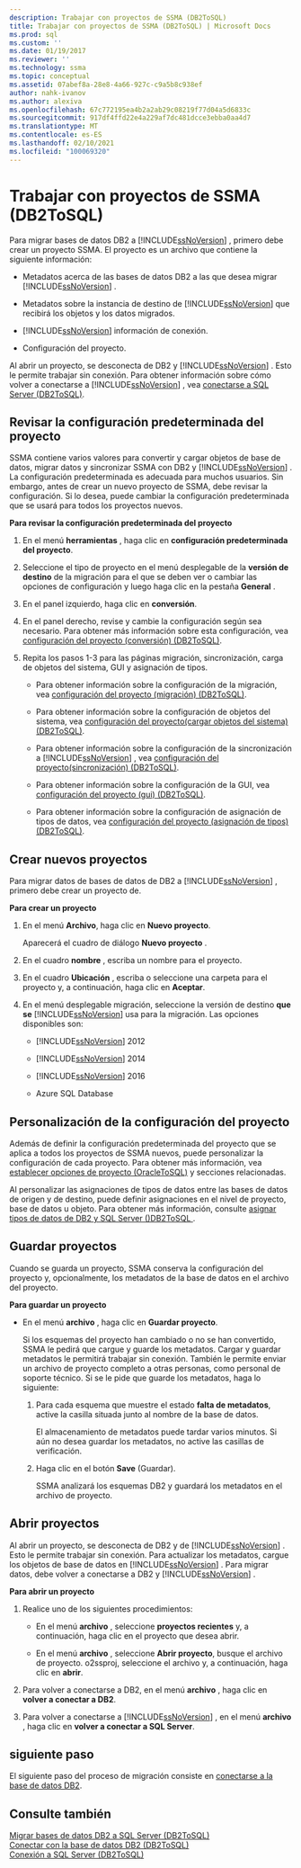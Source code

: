 ```yaml
---
description: Trabajar con proyectos de SSMA (DB2ToSQL)
title: Trabajar con proyectos de SSMA (DB2ToSQL) | Microsoft Docs
ms.prod: sql
ms.custom: ''
ms.date: 01/19/2017
ms.reviewer: ''
ms.technology: ssma
ms.topic: conceptual
ms.assetid: 07abef8a-28e8-4a66-927c-c9a5b8c938ef
author: nahk-ivanov
ms.author: alexiva
ms.openlocfilehash: 67c772195ea4b2a2ab29c08219f77d04a5d6833c
ms.sourcegitcommit: 917df4ffd22e4a229af7dc481dcce3ebba0aa4d7
ms.translationtype: MT
ms.contentlocale: es-ES
ms.lasthandoff: 02/10/2021
ms.locfileid: "100069320"
---
```

# <a name="working-with-ssma-projects-db2tosql"></a>Trabajar con proyectos de SSMA (DB2ToSQL)
Para migrar bases de datos DB2 a [!INCLUDE[ssNoVersion](../../includes/ssnoversion-md.md)] , primero debe crear un proyecto SSMA. El proyecto es un archivo que contiene la siguiente información:  
  
-   Metadatos acerca de las bases de datos DB2 a las que desea migrar [!INCLUDE[ssNoVersion](../../includes/ssnoversion-md.md)] .  
  
-   Metadatos sobre la instancia de destino de [!INCLUDE[ssNoVersion](../../includes/ssnoversion-md.md)] que recibirá los objetos y los datos migrados.  
  
-   [!INCLUDE[ssNoVersion](../../includes/ssnoversion-md.md)] información de conexión.  
  
-   Configuración del proyecto.  
  
Al abrir un proyecto, se desconecta de DB2 y [!INCLUDE[ssNoVersion](../../includes/ssnoversion-md.md)] . Esto le permite trabajar sin conexión. Para obtener información sobre cómo volver a conectarse a [!INCLUDE[ssNoVersion](../../includes/ssnoversion-md.md)] , vea [conectarse a SQL Server &#40;DB2ToSQL&#41;](../../ssma/db2/connecting-to-sql-server-db2tosql.md).  
  
## <a name="reviewing-default-project-settings"></a>Revisar la configuración predeterminada del proyecto  
SSMA contiene varios valores para convertir y cargar objetos de base de datos, migrar datos y sincronizar SSMA con DB2 y [!INCLUDE[ssNoVersion](../../includes/ssnoversion-md.md)] . La configuración predeterminada es adecuada para muchos usuarios. Sin embargo, antes de crear un nuevo proyecto de SSMA, debe revisar la configuración. Si lo desea, puede cambiar la configuración predeterminada que se usará para todos los proyectos nuevos.  
  
**Para revisar la configuración predeterminada del proyecto**  
  
1.  En el menú **herramientas** , haga clic en **configuración predeterminada del proyecto**.  
  
2.  Seleccione el tipo de proyecto en el menú desplegable de la **versión de destino** de la migración para el que se deben ver o cambiar las opciones de configuración y luego haga clic en la pestaña **General** .  
  
3.  En el panel izquierdo, haga clic en **conversión**.  
  
4.  En el panel derecho, revise y cambie la configuración según sea necesario. Para obtener más información sobre esta configuración, vea [configuración del proyecto &#40;conversión&#41; &#40;DB2ToSQL&#41;](../../ssma/db2/project-settings-conversion-db2tosql.md).  
  
5.  Repita los pasos 1-3 para las páginas migración, sincronización, carga de objetos del sistema, GUI y asignación de tipos.  
  
    -   Para obtener información sobre la configuración de la migración, vea [configuración del proyecto &#40;migración&#41; &#40;DB2ToSQL&#41;](../../ssma/db2/project-settings-migration-db2tosql.md).  
  
    -   Para obtener información sobre la configuración de objetos del sistema, vea [configuración del proyecto&#40;cargar objetos del sistema&#41; &#40;DB2ToSQL&#41;](../../ssma/db2/project-settings-loading-system-objects-db2tosql.md).  
  
    -   Para obtener información sobre la configuración de la sincronización a [!INCLUDE[ssNoVersion](../../includes/ssnoversion-md.md)] , vea [configuración del proyecto&#40;sincronización&#41; &#40;DB2ToSQL&#41;](../../ssma/db2/project-settings-synchronization-db2tosql.md).  
  
    -   Para obtener información sobre la configuración de la GUI, vea [configuración del proyecto &#40;gui&#41; &#40;DB2ToSQL&#41;](../../ssma/db2/project-settings-gui-db2tosql.md).  
  
    -   Para obtener información sobre la configuración de asignación de tipos de datos, vea [configuración del proyecto &#40;asignación de tipos&#41; &#40;DB2ToSQL&#41;](../../ssma/db2/project-settings-type-mapping-db2tosql.md).  
  
## <a name="creating-new-projects"></a>Crear nuevos proyectos  
Para migrar datos de bases de datos de DB2 a [!INCLUDE[ssNoVersion](../../includes/ssnoversion-md.md)] , primero debe crear un proyecto de.  
  
**Para crear un proyecto**  
  
1.  En el menú **Archivo**, haga clic en **Nuevo proyecto**.  
  
    Aparecerá el cuadro de diálogo **Nuevo proyecto** .  
  
2.  En el cuadro **nombre** , escriba un nombre para el proyecto.  
  
3.  En el cuadro **Ubicación** , escriba o seleccione una carpeta para el proyecto y, a continuación, haga clic en **Aceptar**.  
  
4.  En el menú desplegable migración, seleccione la versión de destino **que se** [!INCLUDE[ssNoVersion](../../includes/ssnoversion-md.md)] usa para la migración. Las opciones disponibles son:  
  
    -   [!INCLUDE[ssNoVersion](../../includes/ssnoversion-md.md)] 2012  
  
    -   [!INCLUDE[ssNoVersion](../../includes/ssnoversion-md.md)] 2014  
  
    -   [!INCLUDE[ssNoVersion](../../includes/ssnoversion-md.md)] 2016  
  
    -   Azure SQL Database  
  
## <a name="customizing-project-settings"></a>Personalización de la configuración del proyecto  
Además de definir la configuración predeterminada del proyecto que se aplica a todos los proyectos de SSMA nuevos, puede personalizar la configuración de cada proyecto. Para obtener más información, vea [establecer opciones de proyecto &#40;OracleToSQL&#41;](../../ssma/oracle/setting-project-options-oracletosql.md) y secciones relacionadas.  
  
Al personalizar las asignaciones de tipos de datos entre las bases de datos de origen y de destino, puede definir asignaciones en el nivel de proyecto, base de datos u objeto. Para obtener más información, consulte [asignar tipos de datos de DB2 y SQL Server &#40;&#41;DB2ToSQL ](../../ssma/db2/mapping-db2-and-sql-server-data-types-db2tosql.md).  
  
## <a name="saving-projects"></a>Guardar proyectos  
Cuando se guarda un proyecto, SSMA conserva la configuración del proyecto y, opcionalmente, los metadatos de la base de datos en el archivo del proyecto.  
  
**Para guardar un proyecto**  
  
-   En el menú **archivo** , haga clic en **Guardar proyecto**.  
  
    Si los esquemas del proyecto han cambiado o no se han convertido, SSMA le pedirá que cargue y guarde los metadatos. Cargar y guardar metadatos le permitirá trabajar sin conexión. También le permite enviar un archivo de proyecto completo a otras personas, como personal de soporte técnico. Si se le pide que guarde los metadatos, haga lo siguiente:  
  
    1.  Para cada esquema que muestre el estado **falta de metadatos**, active la casilla situada junto al nombre de la base de datos.  
  
        El almacenamiento de metadatos puede tardar varios minutos. Si aún no desea guardar los metadatos, no active las casillas de verificación.  
  
    2.  Haga clic en el botón **Save** (Guardar).  
  
        SSMA analizará los esquemas DB2 y guardará los metadatos en el archivo de proyecto.  
  
## <a name="opening-projects"></a>Abrir proyectos  
Al abrir un proyecto, se desconecta de DB2 y de [!INCLUDE[ssNoVersion](../../includes/ssnoversion-md.md)] . Esto le permite trabajar sin conexión. Para actualizar los metadatos, cargue los objetos de base de datos en [!INCLUDE[ssNoVersion](../../includes/ssnoversion-md.md)] . Para migrar datos, debe volver a conectarse a DB2 y [!INCLUDE[ssNoVersion](../../includes/ssnoversion-md.md)] .  
  
**Para abrir un proyecto**  
  
1.  Realice uno de los siguientes procedimientos:  
  
    -   En el menú **archivo** , seleccione **proyectos recientes** y, a continuación, haga clic en el proyecto que desea abrir.  
  
    -   En el menú **archivo** , seleccione **Abrir proyecto**, busque el archivo de proyecto. o2ssproj, seleccione el archivo y, a continuación, haga clic en **abrir**.  
  
2.  Para volver a conectarse a DB2, en el menú **archivo** , haga clic en **volver a conectar a DB2**.  
  
3.  Para volver a conectarse a [!INCLUDE[ssNoVersion](../../includes/ssnoversion-md.md)] , en el menú **archivo** , haga clic en **volver a conectar a SQL Server**.  
  
## <a name="next-step"></a>siguiente paso  
El siguiente paso del proceso de migración consiste en [conectarse a la base de datos DB2](./connecting-to-db2-database-db2tosql.md).  
  
## <a name="see-also"></a>Consulte también  
[Migrar bases de datos DB2 a SQL Server &#40;DB2ToSQL&#41;](../../ssma/db2/migrating-db2-databases-to-sql-server-db2tosql.md)  
[Conectar con la base de datos DB2 &#40;DB2ToSQL&#41;](../../ssma/db2/connecting-to-db2-database-db2tosql.md)  
[Conexión a SQL Server &#40;DB2ToSQL&#41;](../../ssma/db2/connecting-to-sql-server-db2tosql.md)  
